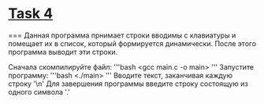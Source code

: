 # [Task 4](http://ccfit.nsu.ru/~fat/svr4tasks-new.html)
===
Данная программа прнимает строки вводимы с клавиатуры и помещает их в список, который формируется динамически. После этого программа выводит эти строки.

Сначала скомпилируйте файл:
'''bash
    <gcc main.c -o main>
'''
Запустите программу:
'''bash
    <./main>
'''
Вводите текст, заканчивая каждую строку '\n'
Для завершения программы введите строку состоящую из одного символа '.'